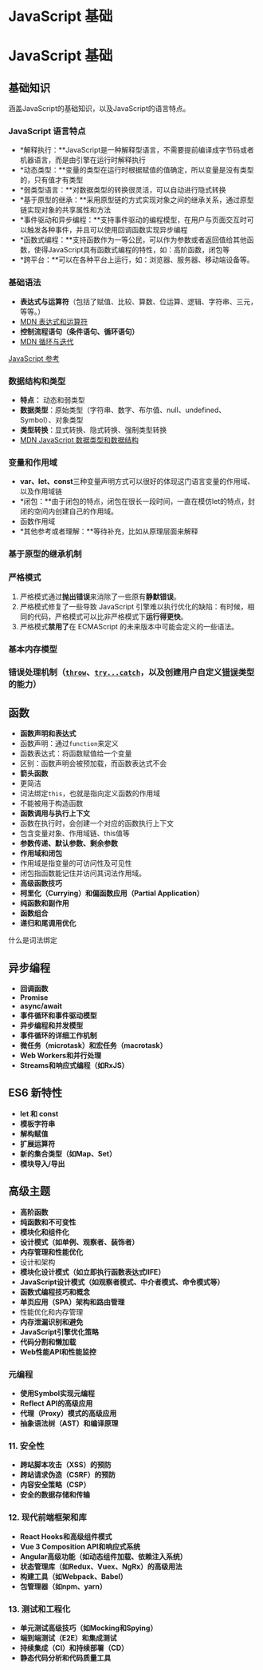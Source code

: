 # JavaScript 基础

# JavaScript 基础

## 基础知识

涵盖JavaScript的基础知识，以及JavaScript的语言特点。

### JavaScript 语言特点

- *解释执行：**JavaScript是一种解释型语言，不需要提前编译成字节码或者机器语言，而是由引擎在运行时解释执行
- *动态类型：**变量的类型在运行时根据赋值的值确定，所以变量是没有类型的，只有值才有类型
- *弱类型语言：**对数据类型的转换很灵活，可以自动进行隐式转换
- *基于原型的继承：**采用原型链的方式实现对象之间的继承关系，通过原型链实现对象的共享属性和方法
- *事件驱动和异步编程：**支持事件驱动的编程模型，在用户与页面交互时可以触发各种事件，并且可以使用回调函数实现异步编程
- *函数式编程：**支持函数作为一等公民，可以作为参数或者返回值给其他函数，使得JavaScript具有函数式编程的特性，如：高阶函数，闭包等
- *跨平台：**可以在各种平台上运行，如：浏览器、服务器、移动端设备等。

### 基础语法

- **表达式与运算符**（包括了赋值、比较、算数、位运算、逻辑、字符串、三元，等等。）
- [MDN 表达式和运算符](https://developer.mozilla.org/zh-CN/docs/Web/JavaScript/Reference/Operators)
- **控制流程语句（条件语句、循环语句）**
- [MDN 循环与迭代](https://developer.mozilla.org/zh-CN/docs/Web/JavaScript/Guide/Loops_and_iteration)

[JavaScript 参考](https://developer.mozilla.org/zh-CN/docs/Web/JavaScript/Reference)

### 数据结构和类型

- **特点：** 动态和弱类型
- **数据类型**：原始类型（字符串、数字、布尔值、null、undefined、Symbol）、对象类型
- **类型转换**：显式转换、隐式转换、强制类型转换
- [MDN JavaScript 数据类型和数据结构](https://developer.mozilla.org/zh-CN/docs/Web/JavaScript/Data_structures#object)

### 变量和作用域

- **var、let、const**三种变量声明方式可以很好的体现这门语言变量的作用域、以及作用域链
- *闭包：**由于闭包的特点，闭包在很长一段时间，一直在模仿let的特点，封闭的空间内创建自己的作用域。
- 函数作用域
- *其他参考或者理解：**等待补充，比如从原理层面来解释

### **基于原型的继承机制**

### 严格模式

1. 严格模式通过**抛出错误**来消除了一些原有**静默错误**。
2. 严格模式修复了一些导致 JavaScript 引擎难以执行优化的缺陷：有时候，相同的代码，严格模式可以比非严格模式下**运行得更快**。
3. 严格模式**禁用了**在 ECMAScript 的未来版本中可能会定义的一些语法。

### 基本内存模型

### **错误处理机制**（[`throw`](https://developer.mozilla.org/zh-CN/docs/Web/JavaScript/Reference/Statements/throw)、[`try...catch`](https://developer.mozilla.org/zh-CN/docs/Web/JavaScript/Reference/Statements/try...catch)，以及创建用户自定义[错误](https://developer.mozilla.org/zh-CN/docs/Web/JavaScript/Reference/Global_Objects/Error)类型的能力）

## 函数

- **函数声明和表达式**
- 函数声明：通过`function`来定义
- 函数表达式：将函数赋值给一个变量
- 区别：函数声明会被预加载，而函数表达式不会
- **箭头函数**
- 更简洁
- 词法绑定`this`，也就是指向定义函数的作用域
- 不能被用于构造函数
- **函数调用与执行上下文**
- 函数在执行时，会创建一个对应的函数执行上下文
- 包含变量对象、作用域链、this值等
- **参数传递、默认参数、剩余参数**
- **作用域和闭包**
- 作用域是指变量的可访问性及可见性
- 闭包指函数能记住并访问其词法作用域。
- **高级函数技巧**
- **柯里化（Currying）和偏函数应用（Partial Application）**
- **纯函数和副作用**
- **函数组合**
- **递归和尾调用优化**

什么是词法绑定

## 异步编程

- **回调函数**
- **Promise**
- **async/await**
- **事件循环和事件驱动模型**
- **异步编程和并发模型**
- **事件循环的详细工作机制**
- **微任务（microtask）和宏任务（macrotask）**
- **Web Workers和并行处理**
- **Streams和响应式编程（如RxJS）**

## ES6 新特性

- **let 和 const**
- **模板字符串**
- **解构赋值**
- **扩展运算符**
- **新的集合类型（如Map、Set）**
- **模块导入/导出**

## 高级主题

- **高阶函数**
- **纯函数和不可变性**
- **模块化和组件化**
- **设计模式（如单例、观察者、装饰者）**
- **内存管理和性能优化**
- 设计和架构
- **模块化设计模式（如立即执行函数表达式IIFE）**
- **JavaScript设计模式（如观察者模式、中介者模式、命令模式等）**
- **函数式编程技巧和概念**
- **单页应用（SPA）架构和路由管理**
- 性能优化和内存管理
- **内存泄漏识别和避免**
- **JavaScript引擎优化策略**
- **代码分割和懒加载**
- **Web性能API和性能监控**

### 元编程

- **使用Symbol实现元编程**
- **Reflect API的高级应用**
- **代理（Proxy）模式的高级应用**
- **抽象语法树（AST）和编译原理**

### 11. 安全性

- **跨站脚本攻击（XSS）的预防**
- **跨站请求伪造（CSRF）的预防**
- **内容安全策略（CSP）**
- **安全的数据存储和传输**

### 12. 现代前端框架和库

- **React Hooks和高级组件模式**
- **Vue 3 Composition API和响应式系统**
- **Angular高级功能（如动态组件加载、依赖注入系统）**
- **状态管理库（如Redux、Vuex、NgRx）的高级用法**
- **构建工具（如Webpack、Babel）**
- **包管理器（如npm、yarn）**

### 13. 测试和工程化

- **单元测试高级技巧（如Mocking和Spying）**
- **端到端测试（E2E）和集成测试**
- **持续集成（CI）和持续部署（CD）**
- **静态代码分析和代码质量工具**